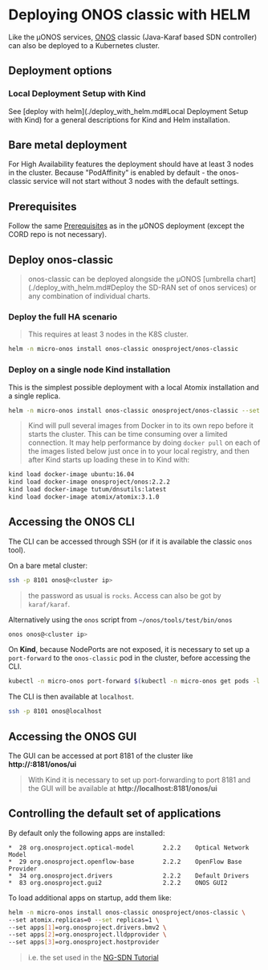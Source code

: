 # Deploying ONOS classic with HELM

Like the µONOS services, [ONOS](https://wiki.onosproject.org/) classic (Java-Karaf
based SDN controller) can also be deployed to a Kubernetes cluster.

## Deployment options

### Local Deployment Setup with Kind
See [deploy with helm](./deploy_with_helm.md#Local Deployment Setup with Kind)
for a general descriptions for Kind and Helm installation.

## Bare metal deployment
For High Availability features the deployment should have at least 3 nodes in the
cluster. Because "PodAffinity" is enabled by default - the onos-classic service
will not start without 3 nodes with the default settings.

## Prerequisites
Follow the same [Prerequisites](./deploy_with_helm.md#Prerequisites) as in the
µONOS deployment (except the CORD repo is not necessary).

## Deploy onos-classic
> onos-classic can be deployed alongside the µONOS
> [umbrella chart](./deploy_with_helm.md#Deploy the SD-RAN set of onos services)
> or any combination of individual charts.

### Deploy the full HA scenario
> This requires at least 3 nodes in the K8S cluster.
```bash
helm -n micro-onos install onos-classic onosproject/onos-classic
```

### Deploy on a single node Kind installation
This is the simplest possible deployment with a local Atomix installation and
a single replica.

```bash
helm -n micro-onos install onos-classic onosproject/onos-classic --set atomix.replicas=0 --set replicas=1
```

> Kind will pull several images from Docker in to its own repo before it starts
> the cluster. This can be time consuming over a limited connection. It may help
> performance by doing `docker pull` on each of the images listed below just once
> in to your local registry, and then after Kind starts up loading these in to Kind
> with:
```bash
kind load docker-image ubuntu:16.04
kind load docker-image onosproject/onos:2.2.2
kind load docker-image tutum/dnsutils:latest
kind load docker-image atomix/atomix:3.1.0
```

## Accessing the ONOS CLI
The CLI can be accessed through SSH (or if it is available the classic `onos` tool).

On a bare metal cluster:
```bash
ssh -p 8101 onos@<cluster ip>
```
> the password as usual is `rocks`. Access can also be got by `karaf/karaf`.

Alternatively using the `onos` script from `~/onos/tools/test/bin/onos`
```bash
onos onos@<cluster ip>
```

On **Kind**, because NodePorts are not exposed, it is necessary to set up a `port-forward`
to the `onos-classic` pod in the cluster, before accessing the CLI.
```bash
kubectl -n micro-onos port-forward $(kubectl -n micro-onos get pods -l app=onos-classic-onos-classic -o name) 8101
```

The CLI is then available at `localhost`.
```bash
ssh -p 8101 onos@localhost
```

## Accessing the ONOS GUI
The GUI can be accessed at port 8181 of the cluster like
**http://<cluster ip>:8181/onos/ui**

> With Kind it is necessary to set up port-forwarding to port 8181 and the GUI
> will be available at **http://localhost:8181/onos/ui**

## Controlling the default set of applications
By default only the following apps are installed:
```
*  28 org.onosproject.optical-model        2.2.2    Optical Network Model
*  29 org.onosproject.openflow-base        2.2.2    OpenFlow Base Provider
*  34 org.onosproject.drivers              2.2.2    Default Drivers
*  83 org.onosproject.gui2                 2.2.2    ONOS GUI2
```

To load additional apps on startup, add them like:
```bash
helm -n micro-onos install onos-classic onosproject/onos-classic \
--set atomix.replicas=0 --set replicas=1 \
--set apps[1]=org.onosproject.drivers.bmv2 \
--set apps[2]=org.onosproject.lldpprovider \
--set apps[3]=org.onosproject.hostprovider
```
> i.e. the set used in the [NG-SDN Tutorial](https://github.com/opennetworkinglab/ngsdn-tutorial/blob/master/EXERCISE-3.md#2-start-onos)

